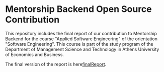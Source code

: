 # Mentorship Backend Open Source Contribution

This repository includes the final report of our contribution to Mentorship Backend for the course "Applied Software Engineering" of the orientation "Software Engineering". This course is part of the study program of the Department of Management Science and Technology in Athens University of Economics and Business.

The final version of the report is here[finalReport](/finalReport.pdf "here").
